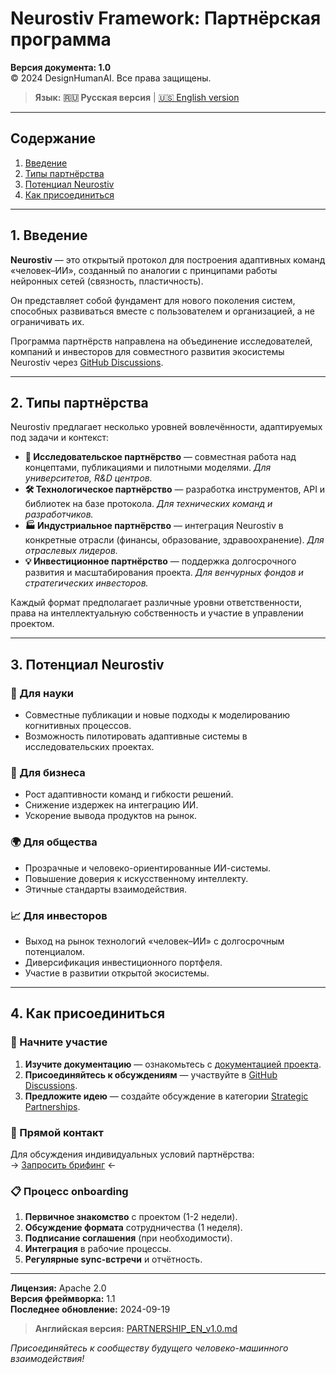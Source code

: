 # Neurostiv Framework: Партнёрская программа

**Версия документа: 1.0**  
© 2024 DesignHumanAI. Все права защищены.  

> **Язык:** **🇷🇺 Русская версия** | [🇺🇸 English version](PARTNERSHIP_EN_v1.0.md)  

---

## Содержание

1. [Введение](#1-введение)  
2. [Типы партнёрства](#2-типы-партнёрства)  
3. [Потенциал Neurostiv](#3-потенциал-neurostiv)  
4. [Как присоединиться](#4-как-присоединиться)  

---

## 1. Введение

**Neurostiv** — это открытый протокол для построения адаптивных команд «человек–ИИ», созданный по аналогии с принципами работы нейронных сетей (связность, пластичность).  

Он представляет собой фундамент для нового поколения систем, способных развиваться вместе с пользователем и организацией, а не ограничивать их.  

Программа партнёрств направлена на объединение исследователей, компаний и инвесторов для совместного развития экосистемы Neurostiv через [GitHub Discussions](https://github.com/designhumanai/neurostiv-framework/discussions).  

---

## 2. Типы партнёрства

Neurostiv предлагает несколько уровней вовлечённости, адаптируемых под задачи и контекст:

- **🧪 Исследовательское партнёрство** — совместная работа над концептами, публикациями и пилотными моделями. *Для университетов, R&D центров.*  
- **🛠️ Технологическое партнёрство** — разработка инструментов, API и библиотек на базе протокола. *Для технических команд и разработчиков.*  
- **🏭 Индустриальное партнёрство** — интеграция Neurostiv в конкретные отрасли (финансы, образование, здравоохранение). *Для отраслевых лидеров.*  
- **💡 Инвестиционное партнёрство** — поддержка долгосрочного развития и масштабирования проекта. *Для венчурных фондов и стратегических инвесторов.*  

Каждый формат предполагает различные уровни ответственности, права на интеллектуальную собственность и участие в управлении проектом.  

---

## 3. Потенциал Neurostiv

### 🔬 Для науки
- Совместные публикации и новые подходы к моделированию когнитивных процессов.  
- Возможность пилотировать адаптивные системы в исследовательских проектах.  

### 💼 Для бизнеса
- Рост адаптивности команд и гибкости решений.  
- Снижение издержек на интеграцию ИИ.  
- Ускорение вывода продуктов на рынок.  

### 🌍 Для общества
- Прозрачные и человеко-ориентированные ИИ-системы.  
- Повышение доверия к искусственному интеллекту.  
- Этичные стандарты взаимодействия.  

### 📈 Для инвесторов
- Выход на рынок технологий «человек–ИИ» с долгосрочным потенциалом.  
- Диверсификация инвестиционного портфеля.  
- Участие в развитии открытой экосистемы.  

---

## 4. Как присоединиться

### 🚀 Начните участие

1. **Изучите документацию** — ознакомьтесь с [документацией проекта](https://github.com/designhumanai/neurostiv-framework).  
2. **Присоединяйтесь к обсуждениям** — участвуйте в [GitHub Discussions](https://github.com/designhumanai/neurostiv-framework/discussions).  
3. **Предложите идею** — создайте обсуждение в категории [Strategic Partnerships](https://github.com/designhumanai/neurostiv-framework/discussions/categories/strategic-partnerships).  

### 💌 Прямой контакт

Для обсуждения индивидуальных условий партнёрства:  
→ [Запросить брифинг](mailto:partnerships@designhumanai.com) ←  

### 📋 Процесс onboarding

1. **Первичное знакомство** с проектом (1-2 недели).  
2. **Обсуждение формата** сотрудничества (1 неделя).  
3. **Подписание соглашения** (при необходимости).  
4. **Интеграция** в рабочие процессы.  
5. **Регулярные sync-встречи** и отчётность.  

---

**Лицензия:** Apache 2.0  
**Версия фреймворка:** 1.1  
**Последнее обновление:** 2024-09-19  

> **Английская версия:** [PARTNERSHIP_EN_v1.0.md](PARTNERSHIP_EN_v1.0.md)  

*Присоединяйтесь к сообществу будущего человеко-машинного взаимодействия!*
